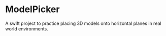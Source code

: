 # ModelPicker

A swift project to practice placing 3D models onto horizontal planes in real world environments.
